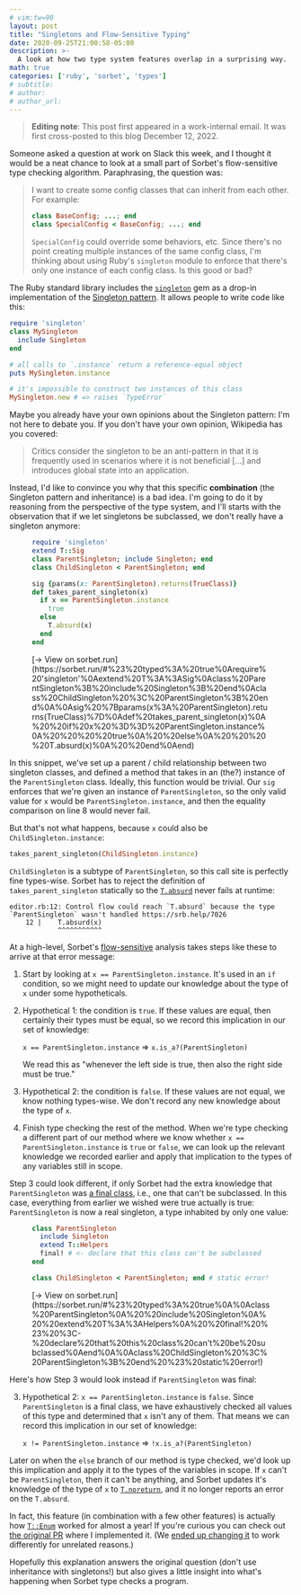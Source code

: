```yaml
---
# vim:tw=90
layout: post
title: "Singletons and Flow-Sensitive Typing"
date: 2020-09-25T21:00:58-05:00
description: >-
  A look at how two type system features overlap in a surprising way.
math: true
categories: ['ruby', 'sorbet', 'types']
# subtitle:
# author:
# author_url:
---
```


> **Editing note**: This post first appeared in a work-internal email. It was first
> cross-posted to this blog December 12, 2022.

Someone asked a question at work on Slack this week, and I thought it would be a neat
chance to look at a small part of Sorbet's flow-sensitive type checking algorithm.
Paraphrasing, the question was:

<blockquote>
I want to create some config classes that can inherit from each other. For example:

```ruby
class BaseConfig; ...; end
class SpecialConfig < BaseConfig; ...; end
```

`SpecialConfig` could override some behaviors, etc. Since there's no point creating
multiple instances of the same config class, I'm thinking about using Ruby's `singleton`
module to enforce that there's only one instance of each config class. Is this good or
bad?
</blockquote>

The Ruby standard library includes the
[`singleton`](https://ruby-doc.org/stdlib-2.6.5/libdoc/singleton/rdoc/Singleton.html) gem
as a drop-in implementation of the [Singleton
pattern](https://en.wikipedia.org/wiki/Singleton_pattern). It allows people to write code
like this:

``` ruby
require 'singleton'
class MySingleton
  include Singleton
end

# all calls to `.instance` return a reference-equal object
puts MySingleton.instance

# it's impossible to construct two instances of this class
MySingleton.new # => raises `TypeError`
```

Maybe you already have your own opinions about the Singleton pattern: I'm not here to
debate you. If you don't have your own opinion, Wikipedia has you covered:

> Critics consider the singleton to be an anti-pattern in that it is frequently used in
> scenarios where it is not beneficial […] and introduces global state into an
> application.

Instead, I'd like to convince you why that this specific **combination** (the Singleton
pattern and inheritance) is a bad idea. I'm going to do it by reasoning from the
perspective of the type system, and I'll starts with the observation that if we let
singletons be subclassed, we don't really have a singleton anymore:

<figure class="left-align-caption">

``` ruby
require 'singleton'
extend T::Sig
class ParentSingleton; include Singleton; end
class ChildSingleton < ParentSingleton; end

sig {params(x: ParentSingleton).returns(TrueClass)}
def takes_parent_singleton(x)
  if x == ParentSingleton.instance
    true
  else
    T.absurd(x)
  end
end
```

<figcaption>
[→ View on sorbet.run](https://sorbet.run/#%23%20typed%3A%20true%0Arequire%20'singleton'%0Aextend%20T%3A%3ASig%0Aclass%20ParentSingleton%3B%20include%20Singleton%3B%20end%0Aclass%20ChildSingleton%20%3C%20ParentSingleton%3B%20end%0A%0Asig%20%7Bparams(x%3A%20ParentSingleton).returns(TrueClass)%7D%0Adef%20takes_parent_singleton(x)%0A%20%20if%20x%20%3D%3D%20ParentSingleton.instance%0A%20%20%20%20true%0A%20%20else%0A%20%20%20%20T.absurd(x)%0A%20%20end%0Aend)
</figcaption>
</figure>

In this snippet, we've set up a parent / child relationship between two singleton classes,
and defined a method that takes in an (the?) instance of the `ParentSingleton` class.
Ideally, this function would be trivial. Our `sig` enforces that we're given an instance
of `ParentSingleton`, so the only valid value for `x` would be `ParentSingleton.instance`,
and then the equality comparison on line 8 would never fail.

But that's not what happens, because `x` could also be `ChildSingleton.instance`:

``` ruby
takes_parent_singleton(ChildSingleton.instance)
```

`ChildSingleton` is a subtype of `ParentSingleton`, so this call site is perfectly fine
types-wise. Sorbet has to reject the definition of `takes_parent_singleton` statically so
the [`T.absurd`](https://sorbet.org/docs/exhaustiveness) never fails at runtime:

``` plain
editor.rb:12: Control flow could reach `T.absurd` because the type `ParentSingleton` wasn't handled https://srb.help/7026
    12 |    T.absurd(x)
            ^^^^^^^^^^^
```

At a high-level, Sorbet's [flow-sensitive](https://sorbet.org/docs/flow-sensitive)
analysis takes steps like these to arrive at that error message:

1.  Start by looking at `x == ParentSingleton.instance`. It's used in an `if` condition,
    so we might need to update our knowledge about the type of `x` under some
    hypotheticals.

2.  Hypothetical 1: the condition is `true`. If these values are equal, then certainly
    their types must be equal, so we record this implication in our set of knowledge:

    `x == ParentSingleton.instance` $\Longrightarrow$ `x.is_a?(ParentSingleton)`

    We read this as "whenever the left side is true, then also the right side must be
    true."

3.  Hypothetical 2: the condition is `false`. If these values are not equal, we know
    nothing types-wise. We don't record any new knowledge about the type of `x`.

4.  Finish type checking the rest of the method. When we're type checking a different part
    of our method where we know whether `x == ParentSingleton.instance` is `true` or
    `false`, we can look up the relevant knowledge we recorded earlier and apply that
    implication to the types of any variables still in scope.

Step 3 could look different, if only Sorbet had the extra knowledge that `ParentSingleton`
was [a final class](https://sorbet.org/docs/final#final-classes-and-modules), i.e., one
that can't be subclassed. In this case, everything from earlier we wished were true
actually is true: `ParentSingleton` is now a real singleton, a type inhabited by only one
value:

<figure class="left-align-caption">

``` ruby
class ParentSingleton
  include Singleton
  extend T::Helpers
  final! # <- declare that this class can't be subclassed
end

class ChildSingleton < ParentSingleton; end # static error!
```

<figcaption>
[→ View on sorbet.run](https://sorbet.run/#%23%20typed%3A%20true%0A%0Aclass%20ParentSingleton%0A%20%20include%20Singleton%0A%20%20extend%20T%3A%3AHelpers%0A%20%20final!%20%23%20%3C-%20declare%20that%20this%20class%20can't%20be%20subclassed%0Aend%0A%0Aclass%20ChildSingleton%20%3C%20ParentSingleton%3B%20end%20%23%20static%20error!)
</figcaption>
</figure>

Here's how Step 3 would look instead if `ParentSingleton` was final:

3.  Hypothetical 2: `x == ParentSingleton.instance` is `false`. Since `ParentSingleton` is
    a final class, we have exhaustively checked all values of this type and determined
    that `x` isn't any of them. That means we can record this implication in our set of
    knowledge:

    `x != ParentSingleton.instance` $\Longrightarrow$ `!x.is_a?(ParentSingleton)`

Later on when the `else` branch of our method is type checked, we'd look up this
implication and apply it to the types of the variables in scope. If `x` can't be
`ParentSingleton`, then it can't be anything, and Sorbet updates it's knowledge of the
type of `x` to [`T.noreturn`](https://sorbet.org/docs/noreturn), and it no longer reports
an error on the `T.absurd`.

In fact, this feature (in combination with a few other features) is actually how
[`T::Enum`](https://sorbet.org/docs/tenum) worked for almost a year! If you're curious you
can check out [the original
PR](https://github.com/sorbet/sorbet/pull/1473/files#diff-f035687fd87cb5891ce1011ef2b79c7cR1)
where I implemented it. (We [ended up changing
it](https://github.com/sorbet/sorbet/pull/3213) to work differently for unrelated
reasons.)

Hopefully this explanation answers the original question (don't use inheritance with
singletons!) but also gives a little insight into what's happening when Sorbet type checks
a program.
